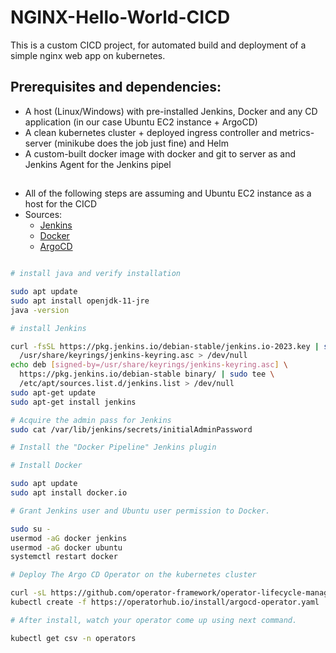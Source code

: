 # NGINX-Hello-World-CICD

This is a custom CICD project, for automated build and deployment of a simple nginx web app on kubernetes.

## Prerequisites and dependencies:

 - A host (Linux/Windows) with pre-installed Jenkins, Docker and any CD application (in our case Ubuntu EC2 instance + ArgoCD) 
 - A clean kubernetes cluster + deployed ingress controller and metrics-server (minikube does the job just fine) and Helm
 - A custom-built docker image with docker and git to server as and Jenkins Agent for the Jenkins pipel
##    
* All of the following steps are assuming and Ubuntu EC2 instance as a host for the CICD
* Sources:
  - [Jenkins](https://www.jenkins.io/doc/book/installing/linux/)
  - [Docker](https://docs.docker.com/desktop/install/ubuntu/#install-docker-desktop)
  - [ArgoCD](https://operatorhub.io/operator/argocd-operator)

```bash

# install java and verify installation

sudo apt update
sudo apt install openjdk-11-jre
java -version

# install Jenkins

curl -fsSL https://pkg.jenkins.io/debian-stable/jenkins.io-2023.key | sudo tee \
  /usr/share/keyrings/jenkins-keyring.asc > /dev/null
echo deb [signed-by=/usr/share/keyrings/jenkins-keyring.asc] \
  https://pkg.jenkins.io/debian-stable binary/ | sudo tee \
  /etc/apt/sources.list.d/jenkins.list > /dev/null
sudo apt-get update
sudo apt-get install jenkins

# Acquire the admin pass for Jenkins
sudo cat /var/lib/jenkins/secrets/initialAdminPassword

# Install the "Docker Pipeline" Jenkins plugin

# Install Docker

sudo apt update
sudo apt install docker.io

# Grant Jenkins user and Ubuntu user permission to Docker.

sudo su - 
usermod -aG docker jenkins
usermod -aG docker ubuntu
systemctl restart docker

# Deploy The Argo CD Operator on the kubernetes cluster

curl -sL https://github.com/operator-framework/operator-lifecycle-manager/releases/download/v0.25.0/install.sh | bash -s v0.25.0
kubectl create -f https://operatorhub.io/install/argocd-operator.yaml

# After install, watch your operator come up using next command.

kubectl get csv -n operators

```
